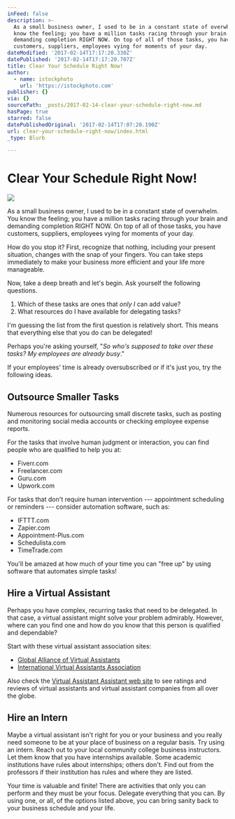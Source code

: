```yaml
---
inFeed: false
description: >-
  As a small business owner, I used to be in a constant state of overwhelm. You
  know the feeling; you have a million tasks racing through your brain and
  demanding completion RIGHT NOW. On top of all of those tasks, you have
  customers, suppliers, employees vying for moments of your day.
dateModified: '2017-02-14T17:17:20.330Z'
datePublished: '2017-02-14T17:17:20.707Z'
title: Clear Your Schedule Right Now!
author:
  - name: istockphoto
    url: 'https://istockphoto.com'
publisher: {}
via: {}
sourcePath: _posts/2017-02-14-clear-your-schedule-right-now.md
hasPage: true
starred: false
datePublishedOriginal: '2017-02-14T17:07:20.190Z'
url: clear-your-schedule-right-now/index.html
_type: Blurb

---
```

# Clear Your Schedule Right Now!
![](https://the-grid-user-content.s3-us-west-2.amazonaws.com/ac3d4451-cdbe-4b42-89dd-a53bba2e0fd8.png)

As a small business owner, I used to be in a constant state of overwhelm. You know the feeling; you have a million tasks racing through your brain and demanding completion RIGHT NOW. On top of all of those tasks, you have customers, suppliers, employees vying for moments of your day.

How do you stop it? First, recognize that nothing, including your present situation, changes with the snap of your fingers. You can take steps immediately to make your business more efficient and your life more manageable.

Now, take a deep breath and let's begin. Ask yourself the following questions.

1. Which of these tasks are ones that _only I_ can add value?
2. What resources do I have available for delegating tasks?

I'm guessing the list from the first question is relatively short. This means that everything else that you do can be delegated!

Perhaps you're asking yourself, "_So who's supposed to take over these tasks? My employees are already busy_."

If your employees' time is already oversubscribed or if it's just you, try the following ideas.

## Outsource Smaller Tasks

Numerous resources for outsourcing small discrete tasks, such as posting and monitoring social media accounts or checking employee expense reports.

For the tasks that involve human judgment or interaction, you can find people who are qualified to help you at:

* Fiverr.com
* Freelancer.com
* Guru.com
* Upwork.com

For tasks that don't require human intervention --- appointment scheduling or reminders --- consider automation software, such as:

* IFTTT.com
* Zapier.com
* Appointment-Plus.com
* Schedulista.com
* TimeTrade.com

You'll be amazed at how much of your time you can "free up" by using software that automates simple tasks!

## Hire a Virtual Assistant

Perhaps you have complex, recurring tasks that need to be delegated. In that case, a virtual assistant might solve your problem admirably. However, where can you find one and how do you know that this person is qualified and dependable?

Start with these virtual assistant association sites:

* [Global Alliance of Virtual Assistants][0]
* [International Virtual Assistants Association][1]

Also check the [Virtual Assistant Assistant web site][2] to see ratings and reviews of virtual assistants and virtual assistant companies from all over the globe.

## Hire an Intern

Maybe a virtual assistant isn't right for you or your business and you really need someone to be at your place of business on a regular basis. Try using an intern. Reach out to your local community college business instructors. Let them know that you have internships available. Some academic institutions have rules about internships; others don't. Find out from the professors if their institution has rules and where they are listed.

Your time is valuable and finite! There are activities that only you can perform and they must be your focus. Delegate everything that you can. By using one, or all, of the options listed above, you can bring sanity back to your business schedule and your life.

[0]: http://globalava.org/need-a-va/ "Need A VA"
[1]: http://ivaa.org/submit-rfp/ "Submit An RFP"
[2]: https://www.virtualassistantassistant.com/virtual-assistant-reviews-ratings "Reviews & Ratings"